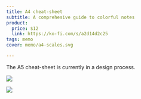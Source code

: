 ```yaml
---
title: A4 cheat-sheet
subtitle: A comprehesive guide to colorful notes
product:
  price: $12
  link: https://ko-fi.com/s/a2d14d2c25
tags: memo
cover: memo/a4-scales.svg

---
```


The A5 cheat-sheet is currently in a design process.

![](/media/memo/a4-scales.svg)

![](/media/memo/a4-circle.svg)